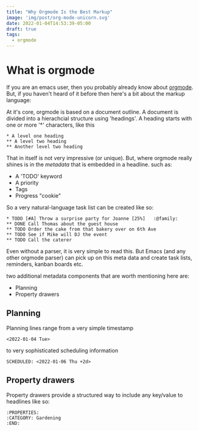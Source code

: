 ```yaml
---
title: "Why Orgmode Is the Best Markup"
image: 'img/post/org-mode-unicorn.svg'
date: 2022-01-04T14:53:39-05:00
draft: true
tags:
  - orgmode
---
```


# What is orgmode

If you are an emacs user, then you probably already know about
[orgmode](https://orgmode.org).  But, if you haven't heard of it before then
here's a bit about the markup language:

At it's core, orgmode is based on a document outline.  A document is divided
into a hierachcial structure using 'headings'.  A heading starts with one or
more '*' characters, like this

```
* A level one heading
** A level two heading
** Another level two heading
```

That in itself is not very impressive (or unique).  But, where orgmode really
shines is in the *metadata* that is embedded in a headline. such as:

- A 'TODO' keyword
- A priority
- Tags
- Progress "cookie"

So a very natural-language task list can be created like so:

```
* TODO [#A] Throw a surprise party for Joanne [25%]   :@family:
** DONE Call Thomas about the guest house
** TODO Order the cake from that bakery over on 6th Ave
** TODO See if Mike will DJ the event
** TODO Call the caterer
```

Even without a parser, it is very simple to read this.  But
Emacs (and any other orgmode parser) can pick up on this meta data and create
task lists, reminders, kanban boards etc.

two additional metadata components that are worth mentioning here are:

- Planning
- Property drawers

## Planning

Planning lines range from a very simple timestamp

```
<2022-01-04 Tue>
```

to very sophisticated scheduling information

```
SCHEDULED: <2022-01-06 Thu +2d>
```

## Property drawers

Property drawers provide a structured way to include any key/value to headlines
like so:

```
:PROPERTIES:
:CATEGORY: Gardening
:END:
```
